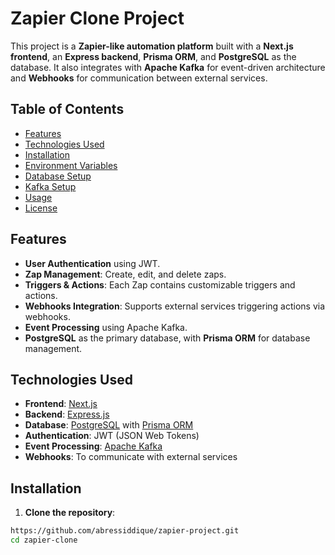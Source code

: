 # Zapier Clone Project

This project is a **Zapier-like automation platform** built with a **Next.js frontend**, an **Express backend**, **Prisma ORM**, and **PostgreSQL** as the database. It also integrates with **Apache Kafka** for event-driven architecture and **Webhooks** for communication between external services.




## Table of Contents

- [Features](#features)
- [Technologies Used](#technologies-used)
- [Installation](#installation)
- [Environment Variables](#environment-variables)
- [Database Setup](#database-setup)
- [Kafka Setup](#kafka-setup)
- [Usage](#usage)
- [License](#license)

## Features

- **User Authentication** using JWT.
- **Zap Management**: Create, edit, and delete zaps.
- **Triggers & Actions**: Each Zap contains customizable triggers and actions.
- **Webhooks Integration**: Supports external services triggering actions via webhooks.
- **Event Processing** using Apache Kafka.
- **PostgreSQL** as the primary database, with **Prisma ORM** for database management.

## Technologies Used

- **Frontend**: [Next.js](https://nextjs.org/)
- **Backend**: [Express.js](https://expressjs.com/)
- **Database**: [PostgreSQL](https://www.postgresql.org/) with [Prisma ORM](https://www.prisma.io/)
- **Authentication**: JWT (JSON Web Tokens)
- **Event Processing**: [Apache Kafka](https://kafka.apache.org/)
- **Webhooks**: To communicate with external services

## Installation

1. **Clone the repository**:

```bash
https://github.com/abressiddique/zapier-project.git
cd zapier-clone


